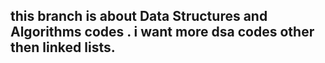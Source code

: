 ## this branch is about Data Structures and Algorithms codes . i want more dsa codes other then linked lists.
